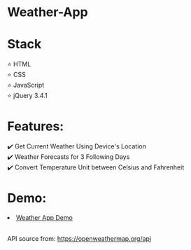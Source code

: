# Weather-App


# Stack

⭐ HTML<br/>
⭐ CSS<br/>
⭐ JavaScript<br/>
⭐ jQuery 3.4.1<br/>

# Features:

✔️  Get Current Weather Using Device's Location</br>
✔️  Weather Forecasts for 3 Following Days</br> 
✔️  Convert Temperature Unit between Celsius and Fahrenheit</br>

# Demo:

<li><a href="https://khalinguy.github.io/Weather-App/">Weather App Demo</a></li></br>

API source from: https://openweathermap.org/api
